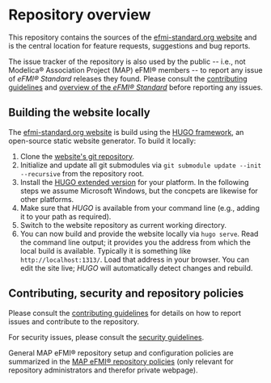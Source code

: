 # Repository overview

This repository contains the sources of the [efmi-standard.org website](https://efmi-standard.org) and is the central location for feature requests, suggestions and bug reports.

The issue tracker of the repository is also used by the public -- i.e., not Modelica® Association Project (MAP) eFMI® members -- to report any issue of _eFMI® Standard_ releases they found. Please consult the [contributing guidelines](CONTRIBUTING.md) and [overview of the _eFMI® Standard_](https://efmi-standard.org/standard/) before reporting any issues.

## Building the website locally

The [efmi-standard.org website](https://efmi-standard.org) is build using the [HUGO framework](https://gohugo.io/), an open-source static website generator. To build it locally:

 1. Clone the [website's git repository](https://github.com/modelica/efmi-standard.org).
 2. Initialize and update all git submodules via `git submodule update --init --recursive` from the repository root.
 3. Install the [HUGO extended version](https://gohugo.io/installation/) for your platform. In the following steps we assume Microsoft Windows, but the concpets are likewise for other platforms.
 4. Make sure that _HUGO_ is available from your command line (e.g., adding it to your path as required).
 5. Switch to the website repository as current working directory.
 6. You can now build and provide the website locally via `hugo serve`. Read the command line output; it provides you the address from which the local build is available. Typically it is something like `http://localhost:1313/`. Load that address in your browser. You can edit the site live; _HUGO_ will automatically detect changes and rebuild.

## Contributing, security and repository policies

Please consult the [contributing guidelines](CONTRIBUTING.md) for details on how to report issues and contribute to the repository.

For security issues, please consult the [security guidelines](SECURITY.md).

General MAP eFMI® repository setup and configuration policies are summarized in the [MAP eFMI® repository policies](https://github.com/modelica/efmi-organization/wiki/Repositories#public-repository-policies) (only relevant for repository administrators and therefor private webpage).
